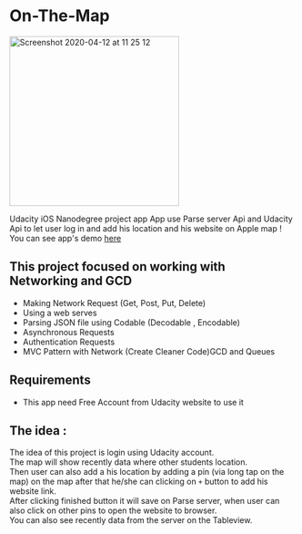# On-The-Map

<img width="298" alt="Screenshot 2020-04-12 at 11 25 12" src="https://user-images.githubusercontent.com/44005264/79064289-5297f480-7cb0-11ea-894e-e6b8be7e9484.png">

Udacity iOS Nanodegree project app
App use Parse server Api and Udacity Api to let user log in and add his location and his website on Apple map !
You can see app's demo [here](https://youtu.be/W0h_g480sx8)

## This project focused on working with Networking and GCD
- Making Network Request (Get, Post, Put, Delete)
- Using a web serves
- Parsing JSON file using Codable (Decodable , Encodable)
- Asynchronous Requests
- Authentication Requests
- MVC Pattern with Network (Create Cleaner Code)GCD and Queues

## Requirements
- This app need Free Account from Udacity website to use it

## The idea :
The idea of this project is login using Udacity account.\
The map will show recently data where other students location.\
Then user can also add a his location by adding a pin (via long tap on the map) on the map after that he/she can
clicking on `+` button to add his website link.\
After clicking finished button it will save on Parse server, when user can also click on other pins to open the website to browser.\
You can also see recently data from the server on the Tableview.
